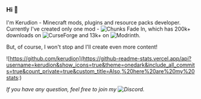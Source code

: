 ### Hi 👋
I'm Kerudion - Minecraft mods, plugins and resource packs developer.
Currently I've created only one mod - ![Chunks Fade In](https://modrinth.com/mod/chunks-fade-in), which has 200k+ downloads on ![CurseForge](https://www.curseforge.com/minecraft/mc-mods/chunks-fade-in) and 13k+ on ![Modrinth](https://modrinth.com/mod/chunks-fade-in).

But, of course, I won't stop and I'll create even more content!

![https://github.com/kerudion](https://github-readme-stats.vercel.app/api?username=kerudion&show_icons=true&theme=onedark&include_all_commits=true&count_private=true&custom_title=Also,%20here%20are%20my%20stats:)

*If you have any question, feel free to join my ![Discord](https://discord.gg/fPbPhrQNSz).*
